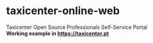 # taxicenter-online-web
Taxicenter Open Source Professionals Self-Service Portal
<br>
<b>Working example in https://taxicenter.pt</b>
